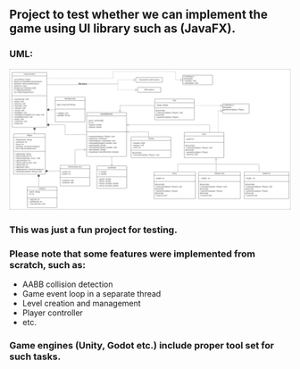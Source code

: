 ## Project to test whether we can implement the game using UI library such as (JavaFX).
### UML:
![alt text](UML.png)

### This was just a fun project for testing.
### Please note that some features were implemented from scratch, such as:
- AABB collision detection
- Game event loop in a separate thread
- Level creation and management
- Player controller
- etc.

### Game engines (Unity, Godot etc.) include proper tool set for such tasks.
